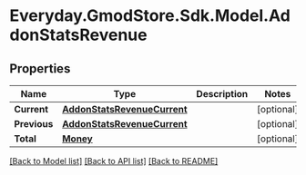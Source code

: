 # Everyday.GmodStore.Sdk.Model.AddonStatsRevenue
## Properties

Name | Type | Description | Notes
------------ | ------------- | ------------- | -------------
**Current** | [**AddonStatsRevenueCurrent**](AddonStatsRevenueCurrent.md) |  | [optional] 
**Previous** | [**AddonStatsRevenueCurrent**](AddonStatsRevenueCurrent.md) |  | [optional] 
**Total** | [**Money**](Money.md) |  | [optional] 

[[Back to Model list]](../README.md#documentation-for-models) [[Back to API list]](../README.md#documentation-for-api-endpoints) [[Back to README]](../README.md)

